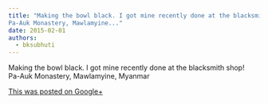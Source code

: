 ```yaml
---
title: "Making the bowl black.﻿ I got mine recently done at the blacksmith shop!﻿
Pa-Auk Monastery, Mawlamyine..."
date: 2015-02-01
authors: 
  - bksubhuti
---
```


Making the bowl black.﻿ I got mine recently done at the blacksmith shop!﻿  
Pa-Auk Monastery, Mawlamyine, Myanmar﻿

[This was posted on Google+](https://plus.google.com/+BhikkhuSubhuti/posts/jMrBnQ7Ap84)